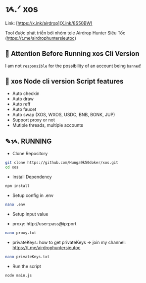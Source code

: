 # ᝰ.ᐟ xos

Link: [https://x.ink/airdrop](X.ink/8S50BW)

Tool được phát triển bởi nhóm tele Airdrop Hunter Siêu Tốc (https://t.me/airdrophuntersieutoc)

## 🚨 Attention Before Running xos Cli Version

I am not `responsible` for the possibility of an account being `banned`!

## 📎 xos Node cli version Script features

- Auto checkin
- Auto draw
- Auto reff
- Auto faucet
- Auto swap (XOS, WXOS, USDC, BNB, BONK, JUP)
- Support proxy or not
- Mutiple threads, multiple accounts

## ✎ᝰ. RUNNING

- Clone Repository

```bash
git clone https://github.com/Hunga9k50doker/xos.git
cd xos
```

- Install Dependency

```bash
npm install
```

- Setup config in .env

```bash
nano .env
```

- Setup input value

* proxy: http://user:pass@ip:port

```bash
nano proxy.txt
```

- privateKeys: how to get privateKeys => join my channel: https://t.me/airdrophuntersieutoc

```bash
nano privateKeys.txt
```

- Run the script

```bash
node main.js
```
